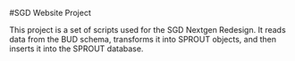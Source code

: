 #SGD Website Project

This project is a set of scripts used for the SGD Nextgen Redesign. It reads data from the BUD schema,
transforms it into SPROUT objects, and then inserts it into the SPROUT database.
